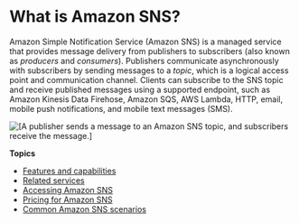# What is Amazon SNS?<a name="welcome"></a>

Amazon Simple Notification Service \(Amazon SNS\) is a managed service that provides message delivery from publishers to subscribers \(also known as *producers* and *consumers*\)\. Publishers communicate asynchronously with subscribers by sending messages to a *topic*, which is a logical access point and communication channel\. Clients can subscribe to the SNS topic and receive published messages using a supported endpoint, such as Amazon Kinesis Data Firehose, Amazon SQS, AWS Lambda, HTTP, email, mobile push notifications, and mobile text messages \(SMS\)\.

![\[A publisher sends a message to an Amazon SNS topic, and subscribers receive the message.\]](http://docs.aws.amazon.com/sns/latest/dg/images/sns-delivery-protocols.png)

**Topics**
+ [Features and capabilities](welcome-features.md)
+ [Related services](welcome-related.md)
+ [Accessing Amazon SNS](welcome-accessing.md)
+ [Pricing for Amazon SNS](welcome-pricing.md)
+ [Common Amazon SNS scenarios](sns-common-scenarios.md)
